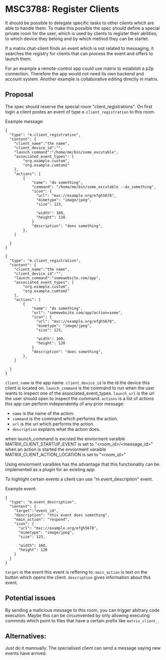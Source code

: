 # MSC3788: Register Clients
It should be possible to delegate specific tasks to other clients which are able to handle them. To make this possible the spec should define a special private room for the user, which is used by clients to register their abilities, to which device they belong and by which method they can be startet.

If a matrix chat-client finds an event which is not related to messaging, it searches the registry for clients that can process the event and offers to launch them.

For an example a remote-control app could use matrix to establish a p2p connection. Therefore the app would not need its own backend and account system. Another example is collaborative editing directly in matrix.

## Proposal

The spec should reserve the special room "client_registrations". 
On first login a client postes an event of type `m.client_registration` to this room.

Example message:
```
{
  "type": "m.client_registration",
  "content": {
    "client_name":"the name",
    "client_device_id":"",
    "launch_command":"/home/me/bin/some_excutable",
    "associated_event_types": [
        "org.example.custom",
        "org.example.cumtom2"
    ],
    "actions": [
        {
            "name": "do something",
            "command": "/home/me/bin/some_excutable --do_something",
            "icon": {
              "url": "mxc://example.org/efgh5678",
              "mimetype": "image/jpeg",
              "size": 123,

              "width": 160,
              "height": 120
            }
            "description": "does something",
        },
    ]
    
  }
}
```

```
{
  "type": "m.client_registration",
  "content": {
    "client_name":"the name",
    "client_device_id":"",
    "launch_command":"somewebsite.com/app",
    "associated_event_types": [
        "org.example.custom",
        "org.example.cumtom2"
    ],
    "actions": [
        {
            "name": "do something",
            "url": "somewebsite.com/app?action=some",
            "icon": {
              "url": "mxc://example.org/efgh5678",
              "mimetype": "image/jpeg",
              "size": 123,

              "width": 160,
              "height": 120
            }
            "description": "does something",
        },
    ]
    
  }
}
```

`client_name` is the app name.
`client_device_id` is the id the device this client is located on.
`launch_command` is the command to run when the user wants to inspect one of the associated_event_types.
`launch_url` is the url the user should open to inspect the command.
`actions` is a list of actions this app can perform independently of any prior message:
- `name` is the name of the action.
- `command` is the command which performs the action.
- `url` is the url which performs the action.
- `description` explains what the action does.

when launch_command is excuted the enviorment varaible MATRIX_CLIENT_STARTUP_EVENT is set to "<room_id>/<message_id>"
when an action is started the enviorment varaible MATRIX_CLIENT_ACTION_LOCATION is set to "<room_id>"

Using enviorment varaibles has the advantage that this functionality can be implemented as a plugin for an existing app.

To highlight certain events a client can use "m.event_description" event.

Example event:
```
{
  "type": "m.event_description",
  "content": {
    "target":"event_id",
    "description": "this event does something",
    "main_action": "respond",
    "icon": {
      "url": "mxc://example.org/efgh5678",
      "mimetype": "image/jpeg",
      "size": 123,

      "width": 160,
      "height": 120
    }
  }
}
```

`target` is the event this event is reffering to.
`main_action` is text on the button which opens the client.
`description` gives information about this event.

## Potential issues
By sending a malicious message to this room, you can trigger abitrary code execution. Maybe this can be circumvented by only allowing executing commnds which point to files that have a certain prefix like `matrix_client_`.

## Alternatives:
Just do it mannually. The specialised client can send a message saying new events have arrived.
